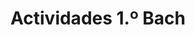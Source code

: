 ---
title: "Actividades 1.º Bach"  # Add a page title.
summary: "Actividades de Física y Química de 1.º Bach."  # Add a page description.
type: "widget_page"  # Page type is a Widget Page
url: "recursos-fisica-quimica/actividades/1bach"
---